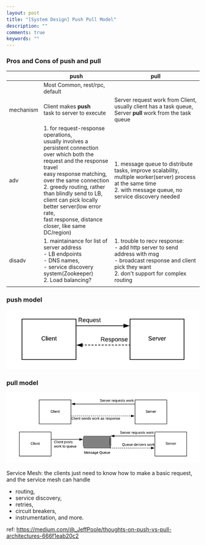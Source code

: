 ```yaml
---
layout: post
title: "[System Design] Push Pull Model"
description: ""
comments: true
keywords: ""
---
```



### Pros and Cons of push and pull

|           | push                                                                                                                                                                                                                                                                                                                                                                  | pull                                                                                                                                                                  |
|-----------|-----------------------------------------------------------------------------------------------------------------------------------------------------------------------------------------------------------------------------------------------------------------------------------------------------------------------------------------------------------------------|-----------------------------------------------------------------------------------------------------------------------------------------------------------------------|
|           | Most Common, rest/rpc, default                                                                                                                                                                                                                                                                                                                                        |                                                                                                                                                                       |
| mechanism | Client makes **push**<br> task to server to execute                                                                                                                                                                                                                                                                                                                   | Server request work from Client, <br>usually client has a task queue, <br>Server **pull** work from the task queue                                                    |
| adv       | 1. for request-response operations, <br>usually involves a persistent connection <br>over which both the request and the response travel<br> easy response matching, over the same connection<br>2. greedy routing, rather than blindly send to LB,<br>client can pick locally better server(low error rate, <br>fast response, distance closer, like same DC/region) | 1. message queue to distribute tasks, improve scalability, multiple worker(server) process at the same time<br>2. with message queue, no service discovery needed     |
| disadv    | 1. maintainance for list of server address<br>- LB endpoints<br>- DNS names, <br>- service discovery system(Zookeeper)<br>2. Load balancing?                                                                                                                                                                                                                          | 1. trouble to recv response: <br>- add http server to send address with msg<br>- broadcast response and client pick they want<br>2. don't support for complex routing |
|           |                                                                                                                                                                                                                                                                                                                                                                       |                                                                                                                                                                       |


### push model
![push graph](/assets/images/push_model.png)

### pull model
![](/assets/images/pull_model.png)


Service Mesh: 
the clients just need to know how to make a basic request, and the service mesh can handle 
- routing, 
- service discovery, 
- retries, 
- circuit breakers, 
- instrumentation, and more.


ref: 
https://medium.com/@_JeffPoole/thoughts-on-push-vs-pull-architectures-666f1eab20c2

